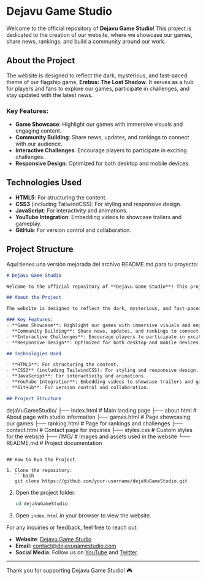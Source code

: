 # Dejavu Game Studio

Welcome to the official repository of **Dejavu Game Studio**! This project is dedicated to the creation of our website, where we showcase our games, share news, rankings, and build a community around our work.

## About the Project

The website is designed to reflect the dark, mysterious, and fast-paced theme of our flagship game, **Erebus: The Lost Shadow**. It serves as a hub for players and fans to explore our games, participate in challenges, and stay updated with the latest news.

### Key Features:
- **Game Showcase**: Highlight our games with immersive visuals and engaging content.
- **Community Building**: Share news, updates, and rankings to connect with our audience.
- **Interactive Challenges**: Encourage players to participate in exciting challenges.
- **Responsive Design**: Optimized for both desktop and mobile devices.

## Technologies Used

- **HTML5**: For structuring the content.
- **CSS3** (including TailwindCSS): For styling and responsive design.
- **JavaScript**: For interactivity and animations.
- **YouTube Integration**: Embedding videos to showcase trailers and gameplay.
- **GitHub**: For version control and collaboration.

## Project Structure
Aquí tienes una versión mejorada del archivo README.md para tu proyecto:

```markdown
# Dejavu Game Studio

Welcome to the official repository of **Dejavu Game Studio**! This project is dedicated to the creation of our website, where we showcase our games, share news, rankings, and build a community around our work.

## About the Project

The website is designed to reflect the dark, mysterious, and fast-paced theme of our flagship game, **Erebus: The Lost Shadow**. It serves as a hub for players and fans to explore our games, participate in challenges, and stay updated with the latest news.

### Key Features:
- **Game Showcase**: Highlight our games with immersive visuals and engaging content.
- **Community Building**: Share news, updates, and rankings to connect with our audience.
- **Interactive Challenges**: Encourage players to participate in exciting challenges.
- **Responsive Design**: Optimized for both desktop and mobile devices.

## Technologies Used

- **HTML5**: For structuring the content.
- **CSS3** (including TailwindCSS): For styling and responsive design.
- **JavaScript**: For interactivity and animations.
- **YouTube Integration**: Embedding videos to showcase trailers and gameplay.
- **GitHub**: For version control and collaboration.

## Project Structure

```
dejaVuGameStudio/
├── index.html         # Main landing page
├── about.html         # About page with studio information
├── games.html         # Page showcasing our games
├── ranking.html       # Page for rankings and challenges
├── contact.html       # Contact page for inquiries
├── styles.css         # Custom styles for the website
├── /IMG/              # Images and assets used in the website
└── README.md          # Project documentation
```

## How to Run the Project

1. Clone the repository:
   ```bash
   git clone https://github.com/your-username/dejaVuGameStudio.git
   ```
2. Open the project folder:
   ```bash
   cd dejaVuGameStudio
   ```
3. Open `index.html` in your browser to view the website.

For any inquiries or feedback, feel free to reach out:
- **Website**: [Dejavu Game Studio](https://dejavugamestudio.xyz)
- **Email**: contact@dejavugamestudio.com
- **Social Media**: Follow us on [YouTube](https://www.youtube.com/@dejavugamestudio) and [Twitter](https://twitter.com).

---

Thank you for supporting Dejavu Game Studio! 🎮
```
